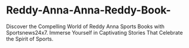 # Reddy-Anna-Anna-Reddy-Book-
Discover the Compelling World of Reddy Anna Sports Books with Sportsnews24x7. Immerse Yourself in Captivating Stories That Celebrate the Spirit of Sports.
